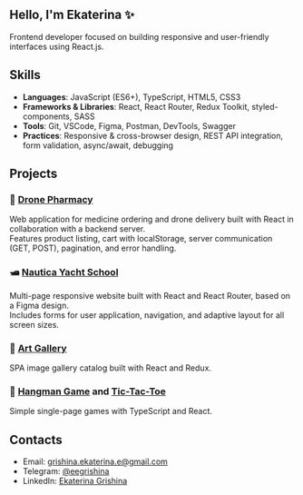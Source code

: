 ## Hello, I'm Ekaterina ✨

Frontend developer focused on building responsive and user-friendly interfaces using React.js.


## Skills

- **Languages**: JavaScript (ES6+), TypeScript, HTML5, CSS3
- **Frameworks & Libraries**: React, React Router, Redux Toolkit, styled-components, SASS
- **Tools**: Git, VSCode, Figma, Postman, DevTools, Swagger
- **Practices**: Responsive & cross-browser design, REST API integration, form validation, async/await, debugging


## Projects

### 🚁 [Drone Pharmacy](https://github.com/eegrishina/drone-pharmacy)
Web application for medicine ordering and drone delivery built with React in collaboration with a backend server.  
Features product listing, cart with localStorage, server communication (GET, POST), pagination, and error handling.

### 🛥 [Nautica Yacht School](https://github.com/eegrishina/nautika)
Multi-page responsive website built with React and React Router, based on a Figma design.  
Includes forms for user application, navigation, and adaptive layout for all screen sizes.

### 🎨 [Art Gallery](https://github.com/eegrishina/art-gallery)
SPA image gallery catalog built with React and Redux.

### 🧩 [Hangman Game](https://github.com/eegrishina/hangman) and [Tic-Tac-Toe](https://github.com/eegrishina/tic-tac-toe)
Simple single-page games with TypeScript and React.


## Contacts

- Email: grishina.ekaterina.e@gmail.com
- Telegram: [@eegrishina](https://t.me/eegrishina)
- LinkedIn: [Ekaterina Grishina](https://www.linkedin.com/in/eegrishina/)
